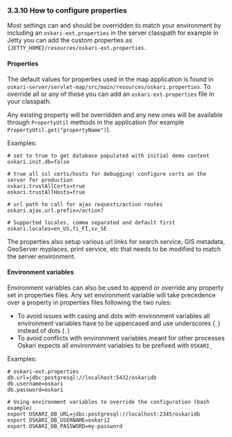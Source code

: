 ### 3.3.10 How to configure properties

Most settings can and should be overridden to match your environment by including an `oskari-ext.properties` in the server classpath for example in Jetty you can add the custom properties as `{JETTY_HOME}/resources/oskari-ext.properties`.

#### Properties

The default values for properties used in the map application is found in `oskari-server/servlet-map/src/main/resources/oskari.properties`. To override all or any of these you can add an `oskari-ext.properties` file in your classpath.

Any existing property will be overridden and any new ones will be available through `PropertyUtil` methods in the application (for example `PropertyUtil.get("propertyName")`).

Examples:

    # set to true to get database populated with initial demo content
    oskari.init.db=false

    # true all ssl certs/hosts for debugging! configure certs on the server for production
    oskari.trustAllCerts=true
    oskari.trustAllHosts=true

    # url path to call for ajax requests/action routes
    oskari.ajax.url.prefix=/action?

    # Supported locales, comma separated and default first
    oskari.locales=en_US,fi_FI,sv_SE

The properties also setup various url links for search service, GIS metadata, GeoServer myplaces, print service, etc that needs to be modified to match the server environment.

#### Environment variables

Environment variables can also be used to append or override any property set in properties files. Any set environment variable will take precedence over a property in properties files following the two rules:
* To avoid issues with casing and dots with environment variables all environment variables have to be uppercased and use underscores (`_`) instead of dots (`.`)
* To avoid conflicts with environment variables meant for other processes Oskari expects all environment variables to be prefixed with `OSKARI_`

Examples:

    # oskari-ext.properties
    db.url=jdbc:postgresql://localhost:5432/oskaridb
    db.username=oskari
    db.password=oskari

    # Using environment variables to override the configuration (bash example)
    export OSKARI_DB_URL=jdbc:postgresql://localhost:2345/oskaridb
    export OSKARI_DB_USERNAME=oskari2
    export OSKARI_DB_PASSWORD=my-password
